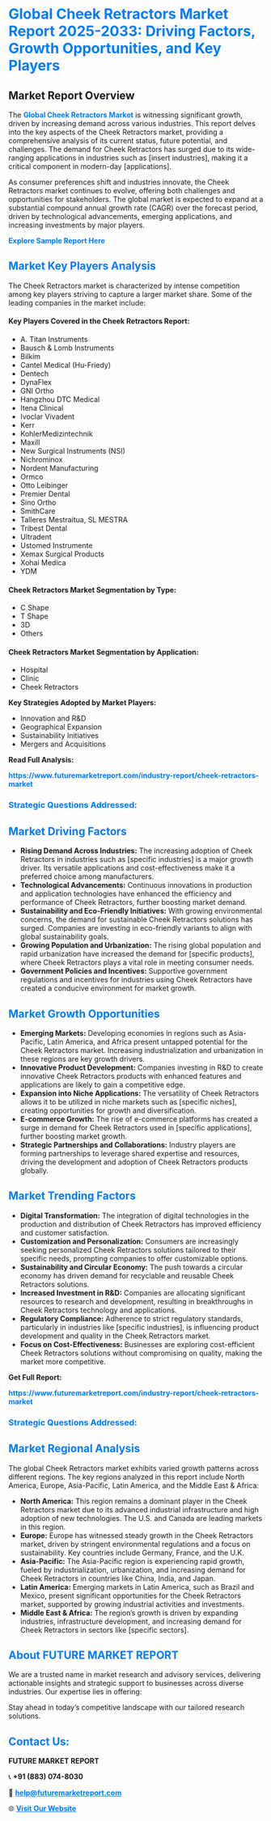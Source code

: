<h1 style="color: #007BFF;">Global Cheek Retractors Market Report 2025-2033: Driving Factors, Growth Opportunities, and Key Players</h1>

<section id="overview">
<h2>Market Report Overview</h2>
<p>The <a href="https://www.futuremarketreport.com/industry-report/cheek-retractors-market" style="color: #007BFF; text-decoration: none;"><strong>Global Cheek Retractors Market</strong></a> is witnessing significant growth, driven by increasing demand across various industries. This report delves into the key aspects of the Cheek Retractors market, providing a comprehensive analysis of its current status, future potential, and challenges. The demand for Cheek Retractors has surged due to its wide-ranging applications in industries such as [insert industries], making it a critical component in modern-day [applications].</p>
<p>As consumer preferences shift and industries innovate, the Cheek Retractors market continues to evolve, offering both challenges and opportunities for stakeholders. The global market is expected to expand at a substantial compound annual growth rate (CAGR) over the forecast period, driven by technological advancements, emerging applications, and increasing investments by major players.</p>
</section>

<section id="overview">
<p><a href="https://www.futuremarketreport.com/request-sample/reportId=123463" style="color: #007BFF; text-decoration: none;"><strong>Explore Sample Report Here</strong></a></p>
</section>

<section id="key-players">
<h2 style="color: #007BFF;">Market Key Players Analysis</h2>
<p>The Cheek Retractors market is characterized by intense competition among key players striving to capture a larger market share. Some of the leading companies in the market include:</p>
<h4>Key Players Covered in the Cheek Retractors Report:</h4>
<ul><li>A. Titan Instruments</li><li>Bausch &amp; Lomb Instruments</li><li>Bilkim</li><li>Cantel Medical (Hu-Friedy)</li><li>Dentech</li><li>DynaFlex</li><li>GNI Ortho</li><li>Hangzhou DTC Medical</li><li>Itena Clinical</li><li>Ivoclar Vivadent</li><li>Kerr</li><li>KohlerMedizintechnik</li><li>Maxill</li><li>New Surgical Instruments (NSI)</li><li>Nichrominox</li><li>Nordent Manufacturing</li><li>Ormco</li><li>Otto Leibinger</li><li>Premier Dental</li><li>Sino Ortho</li><li>SmithCare</li><li>Talleres Mestraitua, SL MESTRA</li><li>Tribest Dental</li><li>Ultradent</li><li>Ustomed Instrumente</li><li>Xemax Surgical Products</li><li>Xohai Medica</li><li>YDM</li></ul>
<h4>Cheek Retractors Market Segmentation by Type:</h4>
<ul><li>C Shape</li><li>T Shape</li><li>3D</li><li>Others</li></ul>

<h4>Cheek Retractors Market Segmentation by Application:</h4>
<ul><li>Hospital</li><li>Clinic</li><li>Cheek Retractors</li></ul>
<p><strong>Key Strategies Adopted by Market Players:</strong></p>
<ul>
<li>Innovation and R&D</li>
<li>Geographical Expansion</li>
<li>Sustainability Initiatives</li>
<li>Mergers and Acquisitions</li>
</ul>
</section>

<section>
<p><strong>Read Full Analysis: </strong></p><a href="https://www.futuremarketreport.com/industry-report/cheek-retractors-market" style="color: #007BFF; text-decoration: none;"><strong>https://www.futuremarketreport.com/industry-report/cheek-retractors-market</strong></a>
<h3 style="color: #007BFF;">Strategic Questions Addressed:</h3>
</section>

<section id="driving-factors">
<h2 style="color: #007BFF;">Market Driving Factors</h2>
<ul>
<li><strong>Rising Demand Across Industries:</strong> The increasing adoption of Cheek Retractors in industries such as [specific industries] is a major growth driver. Its versatile applications and cost-effectiveness make it a preferred choice among manufacturers.</li>
<li><strong>Technological Advancements:</strong> Continuous innovations in production and application technologies have enhanced the efficiency and performance of Cheek Retractors, further boosting market demand.</li>
<li><strong>Sustainability and Eco-Friendly Initiatives:</strong> With growing environmental concerns, the demand for sustainable Cheek Retractors solutions has surged. Companies are investing in eco-friendly variants to align with global sustainability goals.</li>
<li><strong>Growing Population and Urbanization:</strong> The rising global population and rapid urbanization have increased the demand for [specific products], where Cheek Retractors plays a vital role in meeting consumer needs.</li>
<li><strong>Government Policies and Incentives:</strong> Supportive government regulations and incentives for industries using Cheek Retractors have created a conducive environment for market growth.</li>
</ul>
</section>

<section id="growth-opportunities">
<h2 style="color: #007BFF;">Market Growth Opportunities</h2>
<ul>
<li><strong>Emerging Markets:</strong> Developing economies in regions such as Asia-Pacific, Latin America, and Africa present untapped potential for the Cheek Retractors market. Increasing industrialization and urbanization in these regions are key growth drivers.</li>
<li><strong>Innovative Product Development:</strong> Companies investing in R&D to create innovative Cheek Retractors products with enhanced features and applications are likely to gain a competitive edge.</li>
<li><strong>Expansion into Niche Applications:</strong> The versatility of Cheek Retractors allows it to be utilized in niche markets such as [specific niches], creating opportunities for growth and diversification.</li>
<li><strong>E-commerce Growth:</strong> The rise of e-commerce platforms has created a surge in demand for Cheek Retractors used in [specific applications], further boosting market growth.</li>
<li><strong>Strategic Partnerships and Collaborations:</strong> Industry players are forming partnerships to leverage shared expertise and resources, driving the development and adoption of Cheek Retractors products globally.</li>
</ul>
</section>

<section id="trending-factors">
<h2 style="color: #007BFF;">Market Trending Factors</h2>
<ul>
<li><strong>Digital Transformation:</strong> The integration of digital technologies in the production and distribution of Cheek Retractors has improved efficiency and customer satisfaction.</li>
<li><strong>Customization and Personalization:</strong> Consumers are increasingly seeking personalized Cheek Retractors solutions tailored to their specific needs, prompting companies to offer customizable options.</li>
<li><strong>Sustainability and Circular Economy:</strong> The push towards a circular economy has driven demand for recyclable and reusable Cheek Retractors solutions.</li>
<li><strong>Increased Investment in R&D:</strong> Companies are allocating significant resources to research and development, resulting in breakthroughs in Cheek Retractors technology and applications.</li>
<li><strong>Regulatory Compliance:</strong> Adherence to strict regulatory standards, particularly in industries like [specific industries], is influencing product development and quality in the Cheek Retractors market.</li>
<li><strong>Focus on Cost-Effectiveness:</strong> Businesses are exploring cost-efficient Cheek Retractors solutions without compromising on quality, making the market more competitive.</li>
</ul>
</section>

<section>
<p><strong>Get Full Report: </strong></p><a href="https://www.futuremarketreport.com/industry-report/cheek-retractors-market" style="color: #007BFF; text-decoration: none;"><strong>https://www.futuremarketreport.com/industry-report/cheek-retractors-market</strong></a>
<h3 style="color: #007BFF;">Strategic Questions Addressed:</h3>
</section>


<section id="regional-analysis">
<h2 style="color: #007BFF;">Market Regional Analysis</h2>
<p>The global Cheek Retractors market exhibits varied growth patterns across different regions. The key regions analyzed in this report include North America, Europe, Asia-Pacific, Latin America, and the Middle East & Africa:</p>
<ul>
<li><strong>North America:</strong> This region remains a dominant player in the Cheek Retractors market due to its advanced industrial infrastructure and high adoption of new technologies. The U.S. and Canada are leading markets in this region.</li>
<li><strong>Europe:</strong> Europe has witnessed steady growth in the Cheek Retractors market, driven by stringent environmental regulations and a focus on sustainability. Key countries include Germany, France, and the U.K.</li>
<li><strong>Asia-Pacific:</strong> The Asia-Pacific region is experiencing rapid growth, fueled by industrialization, urbanization, and increasing demand for Cheek Retractors in countries like China, India, and Japan.</li>
<li><strong>Latin America:</strong> Emerging markets in Latin America, such as Brazil and Mexico, present significant opportunities for the Cheek Retractors market, supported by growing industrial activities and investments.</li>
<li><strong>Middle East & Africa:</strong> The region’s growth is driven by expanding industries, infrastructure development, and increasing demand for Cheek Retractors in sectors like [specific sectors].</li>
</ul>
</section>

<footer>
<h2 style="color: #007BFF;">About FUTURE MARKET REPORT</h2>
<p>We are a trusted name in market research and advisory services, delivering actionable insights and strategic support to businesses across diverse industries. Our expertise lies in offering:</p>

<p>Stay ahead in today’s competitive landscape with our tailored research solutions.</p>

<h2 style="color: #007BFF;">Contact Us:</h2>
<p><strong>FUTURE MARKET REPORT</strong></p>
<p>📞 <strong>+91 (883) 074-8030</strong></p>
<p>📧 <strong><a href="mailto:help@futuremarketreport.com" style="color: #007BFF;">help@futuremarketreport.com</a></strong></p>
<p>🌐 <strong><a href="https://www.futuremarketreport.com/" style="color: #007BFF;">Visit Our Website</a></strong></p>
</footer>